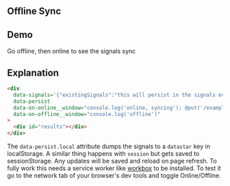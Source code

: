 ## Offline Sync

## Demo

<div
     data-signals='{"existingSignals":"this will persist in the signals even without network"}'
     data-persist
     data-on-online__window="console.log('online, syncing'); @put('/examples/offline_sync/sync')"
     data-on-offline__window="console.log('offline')"
>
     <div id="results">Go offline, then online to see the signals sync</div>
</div>

## Explanation

```html
<div
  data-signals='{"existingSignals":"this will persist in the signals even without network"}'
  data-persist
  data-on-online__window="console.log('online, syncing'); @put('/examples/offline_sync/sync')"
  data-on-offline__window="console.log('offline')"
>
  <div id="results"></div>
</div>
```

The `data-persist.local` attribute dumps the signals to a `datastar` key in localStorage. A similar thing happens with `session` but gets saved to sessionStorage. Any updates will be saved and reload on page refresh. To fully work this needs a service worker like [workbox](https://developers.google.com/web/tools/workbox/) to be installed. To test it go to the network tab of your browser's dev tools and toggle Online/Offline.
